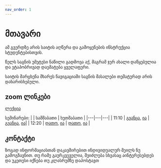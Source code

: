 ```yaml
---
nav_order: 1
---
```

# მთავარი
ამ გვერდზე არის საიტის აღწერა და გამოყენების ინსტრუქცია სტუდენტებისთვის.

წელს საგნის უმეტესი ნაწილი გადმოვა აქ, მაგრამ ჯერ ახალი დაწყებულია და ეტაპობრივად დაემატება ყველაფერი.

საიტის მარცხენა მხარეს ნავიგაციაში საგნის მასალები თემატურად არის დახარისხებული. 

## zoom ლინკები

[ლექცია](https://us02web.zoom.us/j/2207384277)

სემინარები:
| | სამშაბათი | ხუთშაბათი |
|---|---|---|
| 11:10 | [გვანცა](), [ია](https://us02web.zoom.us/j/7471116981) | [გვანცა](), [ია](https://us02web.zoom.us/j/3645498535)| 
| 12:20 | [დათო](), [ია](https://us02web.zoom.us/j/2070440986) | [დათო](), [ია](https://us02web.zoom.us/j/3645498535) |

## კონტაქტი

ზოგად ინფორმაციასთან დაკავშირებით ინდივიდუალურ მეილს ნუ გამოგზავნით. თუ რამე გაურკვეველია, შეიძლება სხვასაც აინტერესებდეს და უკეთესი იქნება თუ კლასრუმზე დაპოსტავთ

<!-- რაც შეეხება ინდივიდუალურ საკითხებს,  
აქ ჩამოვწეროთ ვის რაზე დაუკავშირდნენ
-->
